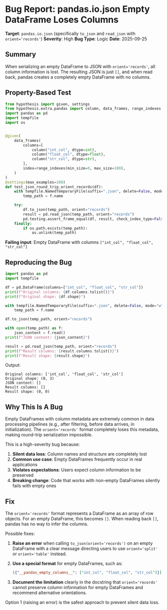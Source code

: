 # Bug Report: pandas.io.json Empty DataFrame Loses Columns

**Target**: `pandas.io.json` (specifically `to_json` and `read_json` with `orient='records'`)
**Severity**: High
**Bug Type**: Logic
**Date**: 2025-09-25

## Summary

When serializing an empty DataFrame to JSON with `orient='records'`, all column information is lost. The resulting JSON is just `[]`, and when read back, pandas creates a completely empty DataFrame with no columns.

## Property-Based Test

```python
from hypothesis import given, settings
from hypothesis.extra.pandas import column, data_frames, range_indexes
import pandas as pd
import tempfile
import os


@given(
    data_frames(
        columns=[
            column("int_col", dtype=int),
            column("float_col", dtype=float),
            column("str_col", dtype=str),
        ],
        index=range_indexes(min_size=0, max_size=100),
    )
)
@settings(max_examples=100)
def test_json_round_trip_orient_records(df):
    with tempfile.NamedTemporaryFile(suffix=".json", delete=False, mode="w") as f:
        temp_path = f.name

    try:
        df.to_json(temp_path, orient="records")
        result = pd.read_json(temp_path, orient="records")
        pd.testing.assert_frame_equal(df, result, check_index_type=False)
    finally:
        if os.path.exists(temp_path):
            os.unlink(temp_path)
```

**Failing input**: Empty DataFrame with columns `["int_col", "float_col", "str_col"]`

## Reproducing the Bug

```python
import pandas as pd
import tempfile

df = pd.DataFrame(columns=["int_col", "float_col", "str_col"])
print(f"Original columns: {df.columns.tolist()}")
print(f"Original shape: {df.shape}")

with tempfile.NamedTemporaryFile(suffix=".json", delete=False, mode="w") as f:
    temp_path = f.name

df.to_json(temp_path, orient="records")

with open(temp_path) as f:
    json_content = f.read()
print(f"JSON content: {json_content}")

result = pd.read_json(temp_path, orient="records")
print(f"Result columns: {result.columns.tolist()}")
print(f"Result shape: {result.shape}")
```

Output:
```
Original columns: ['int_col', 'float_col', 'str_col']
Original shape: (0, 3)
JSON content: []
Result columns: []
Result shape: (0, 0)
```

## Why This Is A Bug

Empty DataFrames with column metadata are extremely common in data processing pipelines (e.g., after filtering, before data arrives, in initialization). The `orient='records'` format completely loses this metadata, making round-trip serialization impossible.

This is a high-severity bug because:
1. **Silent data loss**: Column names and structure are completely lost
2. **Common use case**: Empty DataFrames frequently occur in real applications
3. **Violates expectations**: Users expect column information to be preserved
4. **Breaking change**: Code that works with non-empty DataFrames silently fails with empty ones

## Fix

The `orient='records'` format represents a DataFrame as an array of row objects. For an empty DataFrame, this becomes `[]`. When reading back `[]`, pandas has no way to infer the columns.

Possible fixes:

1. **Raise an error** when calling `to_json(orient='records')` on an empty DataFrame with a clear message directing users to use `orient='split'` or `orient='table'` instead.

2. **Use a special format** for empty DataFrames, such as:
   ```json
   [{"__pandas_empty_columns__": ["int_col", "float_col", "str_col"]}]
   ```

3. **Document the limitation** clearly in the docstring that `orient='records'` cannot preserve column information for empty DataFrames and recommend alternative orientations.

Option 1 (raising an error) is the safest approach to prevent silent data loss.